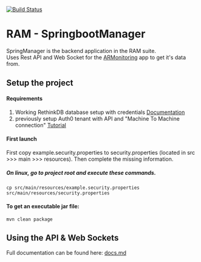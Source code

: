 [![Build Status](https://travis-ci.org/FinalworkDigX/SpringbootManager.svg?branch=master)](https://travis-ci.org/FinalworkDigX/SpringbootManager)

# RAM - SpringbootManager

SpringManager is the backend application in the RAM suite.<br/>
Uses Rest API and Web Socket for the [ARMonitoring](https://github.com/FinalworkDigX/ARMonitoringApp) app to get it's data from.

## Setup the project

#### Requirements
1. Working RethinkDB database setup with credentials [Documentation](https://rethinkdb.com/docs/quickstart/)
2. previously setup Auth0 tenant with API and "Machine To Machine connection" [Tutorial](https://auth0.com/blog/implementing-jwt-authentication-on-spring-boot/)

#### First launch
First copy example.security.properties to security.properties (located in src >>> main >>> resources). Then complete the missing information.

##### On linux, go to project root and execute these commands.
```
cp src/main/resources/example.security.properties src/main/resources/security.properties
```


#### To get an executable jar file:
```
mvn clean package
```
 
## Using the API &amp; Web Sockets

Full documentation can be found here: [docs.md](/docs.md)